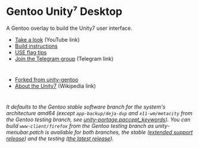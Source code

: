 # Gentoo Unity⁷ Desktop

A Gentoo overlay to build the Unity7 user interface.

- [Take a look][yt] (YouTube link)
- [Build instructions][build]
- [USE flag tips][tips]
- [Join the Telegram group][tg] (Telegram link)

#

- [Forked from unity-gentoo][fork]
- [About the Unity7][wiki] (Wikipedia link)

#

###### It defaults to the Gentoo stable software branch for the system's architecture amd64 (except `app-backup/deja-dup` and `x11-wm/metacity` from the Gentoo testing branch, see [unity-portage.paccept_keywords][pak]). You can build `www-client/firefox` from the Gentoo testing branch as *unity-menubar.patch* is available for both branches, the stable ([extended support release][fesr]) and the testing ([the latest release][ftlr]).

[//]: # (LINKS)
[build]: docs/build_instructions.md
[fesr]: profiles/ehooks/www-client/firefox-91/files
[ftlr]: profiles/ehooks/www-client/firefox/files
[fork]: https://github.com/shiznix/unity-gentoo
[pak]: profiles/unity-portage.paccept_keywords
[tg]: https://t.me/gentoo_unity7
[tips]: docs/use_flag_tips.md
[wiki]: https://en.wikipedia.org/wiki/Unity_(user_interface)
[yt]: https://youtu.be/MVXhgwiOZrc
